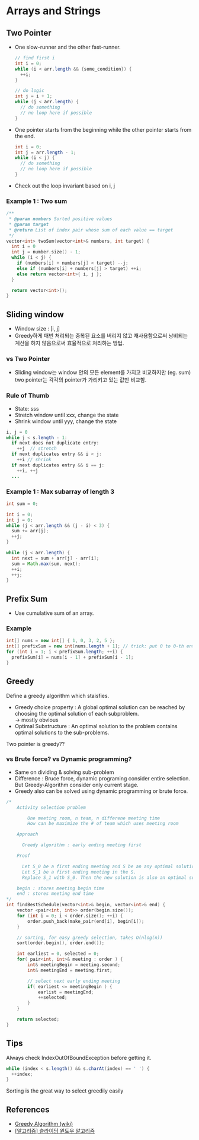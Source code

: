 # Arrays and Strings

## Two Pointer

- One slow-runner and the other fast-runner.
  ```java
  // find first i
  int i = 0;
  while (i < arr.length && {some_condition}) {
    ++i;
  }

  // do logic
  int j = i + 1;
  while (j < arr.length) {
    // do something
    // no loop here if possible
  }
  ```
- One pointer starts from the beginning while the other pointer starts from the end.
  ```java
  int i = 0;
  int j = arr.length - 1;
  while (i < j) {
    // do something
    // no loop here if possible
  }
  ```
- Check out the loop invariant based on i, j

### Example 1 : Two sum

```cpp
/**
 * @param numbers Sorted positive values
 * @param target
 * @return List of index pair whose sum of each value == target
 */
vector<int> twoSum(vector<int>& numbers, int target) {
  int i = 0
  int j = number.size() - 1;
  while (i < j) {
    if (numbers[i] + numbers[j] < target) --j;
    else if (numbers[i] + numbers[j] > target) ++i;
    else return vector<int>{ i, j };
  }

  return vector<int>();
}
```

## Sliding window 

- Window size : [i, j]
- Greedy하게 매번 처리되는 중복된 요소를 버리지 않고 재사용함으로써 낭비되는 계산을 하지 않음으로써 효율적으로 처리하는 방법.

### vs Two Pointer

- Sliding window는 window 안의 모든 element를 가지고 비교하지만 (eg. sum) two pointer는 각각의 pointer가 가리키고 있는 값만 비교함.

### Rule of Thumb

- State: sss
- Stretch window until xxx, change the state
- Shrink window until yyy, change the state

```java
i, j = 0
while j < s.length - 1:
  if next does not duplicate entry:
    ++j  // stretch
  if next duplicates entry && i < j:
    ++i // shrink
  if next duplicates entry && i == j:
    ++i, ++j 
  ...
```

### Example 1 : Max subarray of length 3 

```java
int sum = 0;

int i = 0;
int j = 0;
while (j < arr.length && (j - i) < 3) {
  sum += arr[j];
  ++j;
}

while (j < arr.length) {
  int next = sum + arr[j] - arr[i];
  sum = Math.max(sum, next);
  ++i;
  ++j;
}
```

## Prefix Sum

- Use cumulative sum of an array.

### Example

```java
int[] nums = new int[] { 1, 0, 3, 2, 5 };
int[] prefixSum = new int[nums.length + 1]; // trick: put 0 to 0-th entry
for (int i = 1; i < prefixSum.length; ++i) {
  prefixSum[i] = nums[i - 1] + prefixSum[i - 1];
}
```

## Greedy

Define a greedy algorithm which staisfies.

- Greedy choice property : A global optimal solution can be reached by choosing the optimal solution of each subproblem.  
  -> mostly obvious
- Optimal Substructure : An optimal solution to the problem contains optimal solutions to the sub-problems.

Two pointer is greedy??

### vs Brute force? vs Dynamic programming?

- Same on dividing & solving sub-problem
- Difference : Bruce force, dynamic programing consider entire selection. But Greedy-Algorithm consider only current stage.
- Greedy also can be solved using dynamic programming or brute force.

```cpp
/*
    Activity selection problem

        One meeting room, n team, n differene meeting time
        How can be maximize the # of team which uses meeting room

    Approach

      Greedy algorithm : early ending meeting first

    Proof

      Let S_0 be a first ending meeting and S be an any optimal solution.
      Let S_1 be a first ending meeting in the S.
      Replace S_1 with S_0. Then the new solution is also an optimal solution

    begin : stores meeting begin time
    end : stores meeting end time
*/
int findBestSchedule(vector<int>& begin, vector<int>& end) {
    vector <pair<int, int>> order(begin.size());
    for (int i = 0; i < order.size(); ++i) {
        order.push_back(make_pair(end[i], begin[i]);
    }

    // sorting, for easy greedy selection, takes O(nlog(n))
    sort(order.begin(), order.end());

    int earliest = 0, selected = 0;
    for( pair<int, int>& meeting : order ) {
        int& meetingBegin = meeting.second;
        int& meetingEnd = meeting.first;

        // select next early ending meeting
        if( earliest <= meetingBegin ) {
            earlist = meetingEnd;
            ++selected;
        }
    }

    return selected;
}
```

## Tips

Always check IndexOutOfBoundException before getting it.

```java
while (index < s.length() && s.charAt(index) == ' ') {
  ++index;
}
```

Sorting is the great way to select greedily easily

## References

- [Greedy Algorithm (wiki)](https://en.wikipedia.org/wiki/Greedy_algorithm)
- [[알고리즘] 슬라이딩 윈도우 알고리즘](https://blog.fakecoding.com/archives/algorithm-slidingwindow/)

